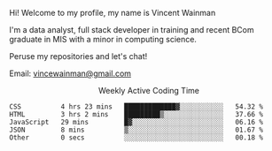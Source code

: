 Hi! Welcome to my profile, my name is Vincent Wainman

I'm a data analyst, full stack developer in training and recent BCom graduate in MIS with a minor in computing science. 

Peruse my repositories and let's chat!

Email: vincewainman@gmail.com

<p align="center"> Weekly Active Coding Time </p>
<!--START_SECTION:waka-->

```text
CSS          4 hrs 23 mins   █████████████▓░░░░░░░░░░░   54.32 %
HTML         3 hrs 2 mins    █████████▒░░░░░░░░░░░░░░░   37.66 %
JavaScript   29 mins         █▓░░░░░░░░░░░░░░░░░░░░░░░   06.16 %
JSON         8 mins          ▒░░░░░░░░░░░░░░░░░░░░░░░░   01.67 %
Other        0 secs          ░░░░░░░░░░░░░░░░░░░░░░░░░   00.18 %
```

<!--END_SECTION:waka-->
